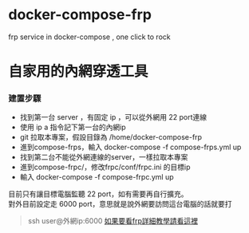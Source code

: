 # docker-compose-frp
frp service in docker-compose , one click to rock

# 自家用的內網穿透工具
### 建置步驟
- 找到第一台 server ，有固定 ip ，可以從外網用 22 port連線
- 使用 ip a 指令記下第一台的內網ip
- git 拉取本專案，假設目錄為 /home/docker-compose-frp
- 進到compose-frps，輸入 docker-compose -f compose-frps.yml up
- 找到第二台不能從外網連線的server，一樣拉取本專案
- 進到compose-frpc/，修改frpc/conf/frpc.ini 的目標ip
- 輸入 docker-compose -f compose-frpc.yml up

目前只有讓目標電腦監聽 22 port，如有需要再自行擴充。<br>
對外目前設定走 6000 port，意思就是說外網要訪問這台電腦的話就要打 <br>
>ssh user@外網ip:6000
<a href="https://www.itread01.com/fefcf.html">如果要看frp詳細教學請看這裡</a>
